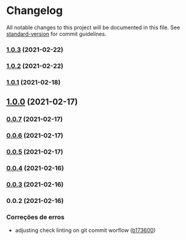 # Changelog

All notable changes to this project will be documented in this file. See [standard-version](https://github.com/conventional-changelog/standard-version) for commit guidelines.

### [1.0.3](https://github.com/wnqueiroz/fiap-startup-one-ms-user/compare/1.0.2...1.0.3) (2021-02-22)

### [1.0.2](https://github.com/wnqueiroz/fiap-startup-one-ms-user/compare/1.0.1...1.0.2) (2021-02-22)

### [1.0.1](https://github.com/wnqueiroz/fiap-startup-one-ms-user/compare/1.0.0...1.0.1) (2021-02-18)

## [1.0.0](https://github.com/wnqueiroz/fiap-startup-one-prototype/compare/0.0.7...1.0.0) (2021-02-17)

### [0.0.7](https://github.com/wnqueiroz/fiap-startup-one-ms-user/compare/0.0.6...0.0.7) (2021-02-17)

### [0.0.6](https://github.com/wnqueiroz/fiap-startup-one-ms-user/compare/0.0.5...0.0.6) (2021-02-17)

### [0.0.5](https://github.com/wnqueiroz/fiap-startup-one-ms-user/compare/0.0.4...0.0.5) (2021-02-17)

### [0.0.4](https://github.com/wnqueiroz/fiap-startup-one-ms-user/compare/0.0.3...0.0.4) (2021-02-16)

### [0.0.3](https://github.com/wnqueiroz/fiap-startup-one-ms-user/compare/0.0.2...0.0.3) (2021-02-16)

### 0.0.2 (2021-02-16)


### Correções de erros

* adjusting check linting on git commit worflow ([b173600](https://github.com/wnqueiroz/fiap-startup-one-ms-user/commit/b1736001eb62beff66c3a8723f32964c47c59832))
